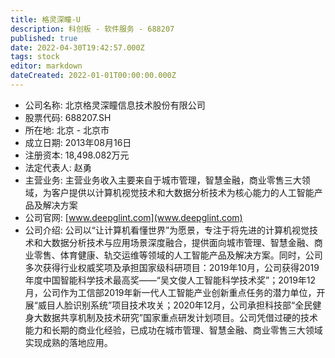 ```yaml
---
title: 格灵深瞳-U
description: 科创板 - 软件服务 - 688207
published: true
date: 2022-04-30T19:42:57.000Z
tags: stock
editor: markdown
dateCreated: 2022-01-01T00:00:00.000Z
---
```


- 公司名称: 北京格灵深瞳信息技术股份有限公司
- 股票代码: 688207.SH
- 所在地: 北京 - 北京市
- 成立日期: 2013年08月16日
- 注册资本: 18,498.082万元
- 法定代表人: 赵勇
- 主营业务: 主营业务收入主要来自于城市管理，智慧金融，商业零售三大领域，为客户提供以计算机视觉技术和大数据分析技术为核心能力的人工智能产品及解决方案
- 公司官网: [www.deepglint.com](www.deepglint.com)
- 公司介绍: 公司以“让计算机看懂世界”为愿景，专注于将先进的计算机视觉技术和大数据分析技术与应用场景深度融合，提供面向城市管理、智慧金融、商业零售、体育健康、轨交运维等领域的人工智能产品及解决方案。同时，公司多次获得行业权威奖项及承担国家级科研项目：2019年10月，公司获得2019年度中国智能科学技术最高奖——“吴文俊人工智能科学技术奖”；2019年12月，公司作为工信部2019年新一代人工智能产业创新重点任务的潜力单位，开展“威目人脸识别系统”项目技术攻关；2020年12月，公司承担科技部“全民健身大数据共享机制及技术研究”国家重点研发计划项目。公司凭借过硬的技术能力和长期的商业化经验，已成功在城市管理、智慧金融、商业零售三大领域实现成熟的落地应用。


